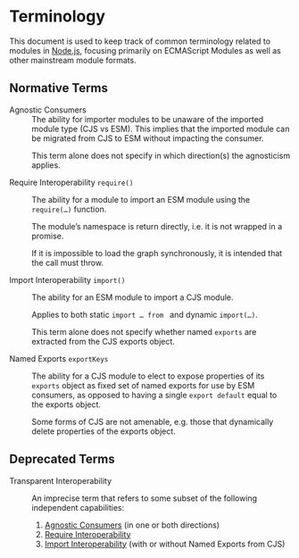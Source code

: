 Terminology
============

This document is used to keep track of common terminology related to modules in [Node.js](https://nodejs.org), focusing primarily on ECMAScript Modules as well as other mainstream module formats.

<dl>

Normative Terms
---------------
  
<dt id=agnostic-consumers>
  Agnostic Consumers
</dt>
<dd> 
  The ability for importer modules to be unaware of the imported module type (CJS vs ESM). This implies that the imported module can be migrated from CJS to ESM without impacting the consumer.

  This term alone does not specify in which direction(s) the agnosticism applies.
</dd>

<dt id=require-interop>
  Require Interoperability <code>require(<esm>)</code>
</dt>
<dd>
  
  The ability for a module to import an ESM module using the `require(…)` function.

  The module’s namespace is return directly, i.e. it is not wrapped in a promise.

  If it is impossible to load the graph synchronously, it is intended that the call must throw.
</dd>

<dt id=import-interop>
  Import Interoperability <code>import(<cjs>)</code>
</dt>
<dd>
  
  The ability for an ESM module to import a CJS module.

  Applies to both static `import … from ` and dynamic `import(…)`.

  This term alone does not specify whether named `exports` are extracted from the CJS exports object.
</dd>

<dt id="named-exports">
  Named Exports <code>exportKeys</code>
</dt>
<dd>
  
  The ability for a CJS module to elect to expose properties of its `exports` object as fixed set of named exports for use by ESM consumers, as opposed to having a single `export default` equal to the exports object.

  Some forms of CJS are not amenable, e.g. those that dynamically delete properties of the exports object.
</dd>

</dl>

  
Deprecated Terms
----------------

<dl>
<dt id=transparent-interop>
  Transparent Interoperability
</dt>
<dd>
        
  An imprecise term that refers to some subset of the following independent capabilities:
  
  1. [Agnostic Consumers](#agnostic-consumers) (in one or both directions)
  2. [Require Interoperability](#require-interop)
  3. [Import Interoperability](#import-interop) (with or without Named Exports from CJS)
</dd>
</dl>
